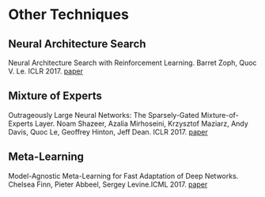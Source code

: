 # Other Techniques

## Neural Architecture Search

Neural Architecture Search with Reinforcement Learning. Barret Zoph, Quoc V. Le. ICLR 2017. [paper](https://arxiv.org/abs/1611.01578)

## Mixture of Experts

Outrageously Large Neural Networks: The Sparsely-Gated Mixture-of-Experts Layer. Noam Shazeer, Azalia Mirhoseini, Krzysztof Maziarz, Andy Davis, Quoc Le, Geoffrey Hinton, Jeff Dean. ICLR 2017. [paper](https://arxiv.org/abs/1701.06538)

## Meta-Learning

Model-Agnostic Meta-Learning for Fast Adaptation of Deep Networks. Chelsea Finn, Pieter Abbeel, Sergey Levine.ICML 2017. [paper](https://arxiv.org/abs/1703.03400)

